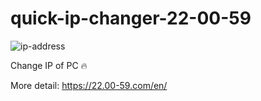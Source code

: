 # quick-ip-changer-22-00-59

![ip-address](https://gcdnb.pbrd.co/images/4nWhHrY0Fol2.png)


Change IP of PC :fire:

More detail: https://22.00-59.com/en/
